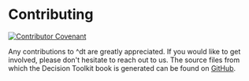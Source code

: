 # Contributing

[![Contributor Covenant][cc-badge]][cc-url]

[cc-badge]: https://img.shields.io/badge/Contributor%20Covenant-2.1-4baaaa.svg
[cc-url]: https://github.com/dsntk/dsntk-rs/blob/main/CODE_OF_CONDUCT.md

Any contributions to ^dt are greatly appreciated.
If you would like to get involved, please don't hesitate to reach out to us. 
The source files from which the Decision Toolkit book is generated
can be found on [GitHub](https://github.com/dsntk/dsntk-book).
